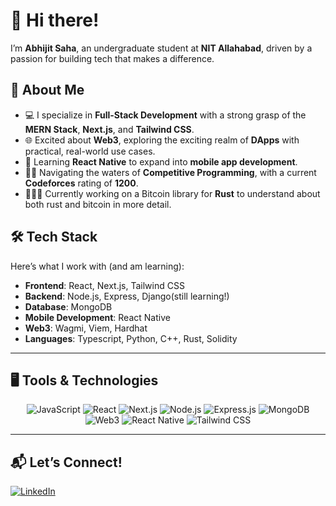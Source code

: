 
# 👋 Hi there!  

I’m **Abhijit Saha**, an undergraduate student at **NIT Allahabad**, driven by a passion for building tech that makes a difference.  

## 🚀 About Me  
- 💻 I specialize in **Full-Stack Development** with a strong grasp of the **MERN Stack**, **Next.js**, and **Tailwind CSS**.  
- 🌐 Excited about **Web3**, exploring the exciting realm of **DApps** with practical, real-world use cases.  
- 📱 Learning **React Native** to expand into **mobile app development**.  
- 🏊‍♂️ Navigating the waters of **Competitive Programming**, with a current **Codeforces** rating of **1200**.
- 👩🏻‍💻 Currently working on a Bitcoin library for **Rust** to understand about both rust and bitcoin in more detail.

## 🛠️ Tech Stack  
Here’s what I work with (and am learning):  
- **Frontend**: React, Next.js, Tailwind CSS  
- **Backend**: Node.js, Express, Django(still learning!)
- **Database**: MongoDB  
- **Mobile Development**: React Native  
- **Web3**: Wagmi, Viem, Hardhat
- **Languages**: Typescript, Python, C++, Rust, Solidity
---

## 🖥️ Tools & Technologies  

<p align="center">
  <img src="https://img.shields.io/badge/JavaScript-F7DF1E?style=for-the-badge&logo=javascript&logoColor=black" alt="JavaScript" />
  <img src="https://img.shields.io/badge/React-61DAFB?style=for-the-badge&logo=react&logoColor=black" alt="React" />
  <img src="https://img.shields.io/badge/Next.js-000000?style=for-the-badge&logo=next.js&logoColor=white" alt="Next.js" />
  <img src="https://img.shields.io/badge/Node.js-339933?style=for-the-badge&logo=node.js&logoColor=white" alt="Node.js" />
  <img src="https://img.shields.io/badge/Express.js-000000?style=for-the-badge&logo=express&logoColor=white" alt="Express.js" />
  <img src="https://img.shields.io/badge/MongoDB-47A248?style=for-the-badge&logo=mongodb&logoColor=white" alt="MongoDB" />
  <img src="https://img.shields.io/badge/Web3-F16822?style=for-the-badge&logo=web3.js&logoColor=white" alt="Web3" />
  <img src="https://img.shields.io/badge/React_Native-61DAFB?style=for-the-badge&logo=react&logoColor=black" alt="React Native" />
  <img src="https://img.shields.io/badge/Tailwind_CSS-38B2AC?style=for-the-badge&logo=tailwind-css&logoColor=white" alt="Tailwind CSS" />
</p>

---

## 📬 Let’s Connect!  

<p>
  <a href="https://www.linkedin.com/in/abhijit-saha-a440b5291/" target="_blank">
    <img src="https://img.shields.io/badge/LinkedIn-0A66C2?style=for-the-badge&logo=linkedin&logoColor=white" alt="LinkedIn" />
  </a>
</p>
